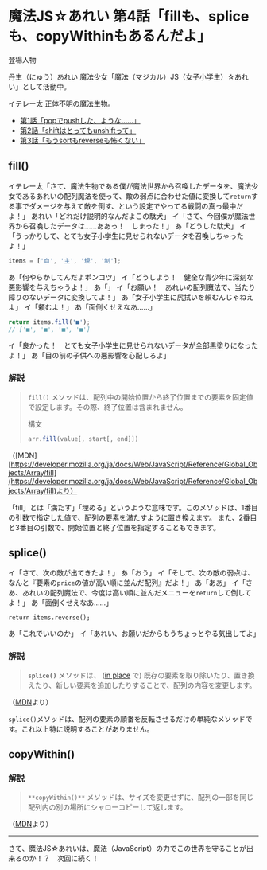 # 魔法JS☆あれい 第4話「fillも、spliceも、copyWithinもあるんだよ」

登場人物

丹生（にゅう）あれい
魔法少女「魔法（マジカル）JS（女子小学生）☆あれい」として活動中。

イテレー太
正体不明の魔法生物。

* [第1話「popでpushした、ような……」](https://qiita.com/8amjp/items/e44e707ccc8c95b4a40d)
* [第2話「shiftはとってもunshiftって」](https://qiita.com/8amjp/items/3fc1b2defd28ba1c2df3)
* [第3話「もうsortもreverseも怖くない」](https://qiita.com/8amjp/items/86f5294981fbebd3fe2d)

## fill()

イテレー太「さて、魔法生物である僕が魔法世界から召喚したデータを、魔法少女であるあれいの配列魔法を使って、敵の弱点に合わせた値に変換して`return`する事でダメージを与えて敵を倒す、という設定でやってる戦闘の真っ最中だよ！」
あれい「どれだけ説明的なんだよこの駄犬」
イ「さて、今回僕が魔法世界から召喚したデータは……ああっ！　しまった！」
あ「どうした駄犬」
イ「うっかりして、とても女子小学生に見せられないデータを召喚しちゃったよ！」

```js
items = ['自', '主', '規', '制'];
```

あ「何やらかしてんだよポンコツ」
イ「どうしよう！　健全な青少年に深刻な悪影響を与えちゃうよ！」
あ「」
イ「お願い！　あれいの配列魔法で、当たり障りのないデータに変換してよ！」
あ「女子小学生に尻拭いを頼むんじゃねえよ」
イ「頼むよ！」
あ「面倒くせえなあ……」

```js
return items.fill('■');
// ['■', '■', '■', '■']
```

イ「良かった！　とても女子小学生に見せられないデータが全部黒塗りになったよ！」
あ「目の前の子供への悪影響を心配しろよ」

### 解説

> `fill()` メソッドは、配列中の開始位置から終了位置までの要素を固定値で設定します。その際、終了位置は含まれません。
> 
> 構文
> 
> ```js
> arr.fill(value[, start[, end]])
> ```


（[MDN][https://developer.mozilla.org/ja/docs/Web/JavaScript/Reference/Global_Objects/Array/fill](https://developer.mozilla.org/ja/docs/Web/JavaScript/Reference/Global_Objects/Array/fill)より）

「fill」とは「満たす」「埋める」というような意味です。このメソッドは、1番目の引数で指定した値で、配列の要素を満たすように置き換えます。
また、2番目と3番目の引数で、開始位置と終了位置を指定することもできます。

## splice()

イ「さて、次の敵が出てきたよ！」
あ「おう」
イ「そして、次の敵の弱点は、なんと『要素の`price`の値が高い順に並んだ配列』だよ！」
あ「ああ」
イ「さあ、あれいの配列魔法で、今度は高い順に並んだメニューを`return`して倒してよ！」
あ「面倒くせえなあ……」

```
return items.reverse();
```

あ「これでいいのか」
イ「あれい、お願いだからもうちょっとやる気出してよ」

### 解説

> **`splice()`** メソッドは、 ([in place](https://ja.wikipedia.org/wiki/In-place%E3%82%A2%E3%83%AB%E3%82%B4%E3%83%AA%E3%82%BA%E3%83%A0) で) 既存の要素を取り除いたり、置き換えたり、新しい要素を追加したりすることで、配列の内容を変更します。

（[MDN](https://developer.mozilla.org/ja/docs/Web/JavaScript/Reference/Global_Objects/Array/splice)より）

`splice()`メソッドは、配列の要素の順番を反転させるだけの単純なメソッドです。これ以上特に説明することがありません。


## copyWithin()



### 解説

> `**copyWithin()**` メソッドは、サイズを変更せずに、配列の一部を同じ配列内の別の場所にシャローコピーして返します。

（[MDN](https://developer.mozilla.org/ja/docs/Web/JavaScript/Reference/Global_Objects/Array/copyWithin)より）




----
さて、魔法JS☆あれいは、魔法（JavaScript）の力でこの世界を守ることが出来るのか！？　次回に続く！
<!--stackedit_data:
eyJoaXN0b3J5IjpbLTc4Mjg5ODA2MSwxMTMwNzk0MTA3LC02MT
g0NzAzNTddfQ==
-->